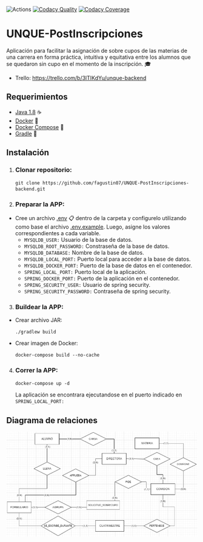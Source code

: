 ![Actions](https://github.com/fagustin07/UNQUE-PostInscripciones-backend/actions/workflows/test.yml/badge.svg) [![Codacy Quality](https://app.codacy.com/project/badge/Grade/ccd053d07812464292cb335c4e7bf2e0)](https://www.codacy.com/gh/fagustin07/UNQUE-PostInscripciones-backend/dashboard?utm_source=github.com&amp;utm_medium=referral&amp;utm_content=fagustin07/UNQUE-PostInscripciones-backend&amp;utm_campaign=Badge_Grade) [![Codacy Coverage](https://app.codacy.com/project/badge/Coverage/ccd053d07812464292cb335c4e7bf2e0)](https://www.codacy.com/gh/fagustin07/UNQUE-PostInscripciones-backend/dashboard?utm_source=github.com&utm_medium=referral&utm_content=fagustin07/UNQUE-PostInscripciones-backend&utm_campaign=Badge_Coverage)

# UNQUE-PostInscripciones

Aplicación para facilitar la asignación de sobre cupos de las materias de una carrera en forma práctica, intuitiva y equitativa entre los alumnos que se quedaron sin cupo en el momento de la inscripción. 🎓
 - Trello: https://trello.com/b/3lTIKdYu/unque-backend
## Requerimientos
  - [Java 1.8](https://www.java.com/es/download/help/java8_es.html) ☕
  - [Docker](https://docs.docker.com/get-docker/) 🐳
  - [Docker Compose](https://docs.docker.com/compose/install/) 🐳
  - [Gradle](https://docs.gradle.org/current/userguide/userguide.html) 🐘

## Instalación

1. ### Clonar repositorio:
    <pre><code>git clone https://github.com/fagustin07/UNQUE-PostInscripciones-backend.git</code></pre>
2. ### Preparar la APP:
  - Cree un archivo [.env](https://github.com/fagustin07/UNQUE-PostInscripciones-backend/blob/dev/.env.example) 📋 dentro de la carpeta y configurelo utilizando como base el archivo [.env.example](https://github.com/fagustin07/UNQUE-PostInscripciones-backend/blob/dev/.env.example). Luego, asigne los valores correspondientes a cada variable.<br>
    - ```MYSQLDB_USER:``` Usuario de la base de datos. <br>
    - ```MYSQLDB_ROOT_PASSWORD:``` Constraseña de la base de datos.<br>
    - ```MYSQLDB_DATABASE:``` Nombre de la base de datos.
    - ```MYSQLDB_LOCAL_PORT:``` Puerto local para acceder a la base de datos.
    - ```MYSQLDB_DOCKER_PORT:``` Puerto de la base de datos en el contenedor.
    - ```SPRING_LOCAL_PORT:``` Puerto local de la aplicación.
    - ```SPRING_DOCKER_PORT:``` Puerto de la aplicación en el contenedor.
    - ```SPRING_SECURITY_USER:``` Usuario de spring security.
    - ```SPRING_SECURITY_PASSWORD:``` Contraseña de spring security.
3. ### Buildear la APP:
  - Crear archivo JAR: 
    ```
    ./gradlew build
    ```
  - Crear imagen de Docker: 
    ```
    docker-compose build --no-cache
    ```
4. ### Correr la APP:
    ```
    docker-compose up -d
    ```
    La aplicación se encontrara ejecutandose en el puerto indicado en ```SPRING_LOCAL_PORT:```
    
## Diagrama de relaciones
 
![Relaciones](imagenes/relaciones_1.4.jpg)
